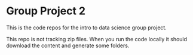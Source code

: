 # Group Project 2
This is the code repos for the intro to data science group project.

This repo is not tracking zip files.  When you run the code locally it should download the content and generate some folders.

